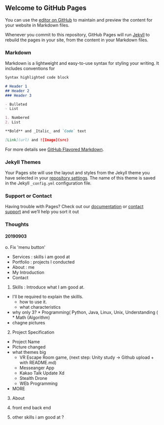## Welcome to GitHub Pages

You can use the [editor on GitHub](https://github.com/yjo5252/yjo5252.github.io/edit/master/README.md) to maintain and preview the content for your website in Markdown files.

Whenever you commit to this repository, GitHub Pages will run [Jekyll](https://jekyllrb.com/) to rebuild the pages in your site, from the content in your Markdown files.

### Markdown

Markdown is a lightweight and easy-to-use syntax for styling your writing. It includes conventions for

```markdown
Syntax highlighted code block

# Header 1
## Header 2
### Header 3

- Bulleted
- List

1. Numbered
2. List

**Bold** and _Italic_ and `Code` text

[Link](url) and ![Image](src)
```

For more details see [GitHub Flavored Markdown](https://guides.github.com/features/mastering-markdown/).

### Jekyll Themes

Your Pages site will use the layout and styles from the Jekyll theme you have selected in your [repository settings](https://github.com/yjo5252/yjo5252.github.io/settings). The name of this theme is saved in the Jekyll `_config.yml` configuration file.

### Support or Contact

Having trouble with Pages? Check out our [documentation](https://help.github.com/categories/github-pages-basics/) or [contact support](https://github.com/contact) and we’ll help you sort it out



### Thoughts
#### 20190903
o. Fix 'menu button'
  * Services : skills i am good at 
  * Portfolio : projects I conducted 
  * About : me 
  * My Introduction
  * Contact
1. Skills : Introduce what I am good at.
  * I'll be required to explain the skillls.
    * how to use it.
    * what characteristics 
   * why only 3? 
    * Programming( Python, Java, Linux, Unix, Understanding (
    *  Math (Algorithm)
   * chagne pictures
2. Project Specification
  * Project Name
  * Picture changed
  * what themes big
    * VR Escape Room game, (next step: Unity study -> Github upload + with README.md)
    * Messeanger App
    * Kakao Talk Update  Xd 
    * Stealth Drone 
    * WEb Programming
  * MORE 
  
3.  About 


4. front end back end 

5. other skills i am good at ? 


